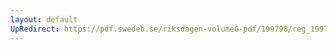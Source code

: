 ```yaml
---
layout: default
UpRedirect: https://pdf.swedeb.se/riksdagen-volumeG-pdf/199798/reg_199798/reg_199798_0361.pdf
---
```

